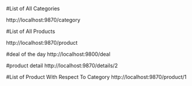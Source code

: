 #List of All Categories

http://localhost:9870/category

#List of All Products

http://localhost:9870/product

#deal of the day
http://localhost:9800/deal

#product detail
http://localhost:9870/details/2


#List of Product With Respect To Category
http://localhost:9870/product/1








